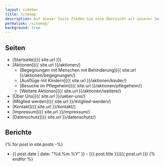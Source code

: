 ```yaml
---
layout: sidebar
title: Sitemap
description: Auf dieser Seite finden Sie eine Übersicht all unserer Seiten und Berichte.
permalink: /sitemap/
background: true
---
```


## Seiten

* [Startseite]({{ site.url }})
* [Aktionen]({{ site.url }}/aktionen/)
  * [Begegnungen mit Menschen mit Behinderung]({{ site.url }}/aktionen/begegnungen/)
  * [Ausflüge mit Kindern]({{ site.url }}/aktionen/kinder/)
  * [Besuche im Pflegeheim]({{ site.url }}/aktionen/pflegeheim/)
  * [Weitere Aktionen]({{ site.url }}/aktionen/weitere/)
* [Über Uns]({{ site.url }}/ueber-uns/)
* [Mitglied werden]({{ site.url }}/mitglied-werden/)
* [Kontakt]({{ site.url }}/kontakt/)
* [Impressum]({{ site.url }}/impressum/)
* [Datenschutz]({{ site.url }}/datenschutz/)


## Berichte

{% for post in site.posts -%}
* {{ post.date | date: "%d.%m.%Y" }} - [{{ post.title }}]({{ post.url }})
{% endfor %}